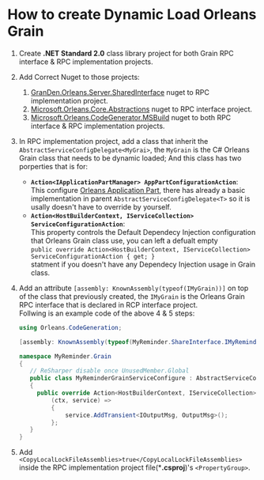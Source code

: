 # How to create Dynamic Load Orleans Grain

1. Create **.NET Standard 2.0** class library project for both Grain RPC interface & RPC implementation projects.
2. Add Correct Nuget to those projects:
   1. [GranDen.Orleans.Server.SharedInterface](https://www.nuget.org/packages/GranDen.Orleans.Server.SharedInterface) nuget to RPC implementation project.
   2. [Microsoft.Orleans.Core.Abstractions](https://www.nuget.org/packages/Microsoft.Orleans.Core.Abstractions) nuget to RPC interface project.
   3. [Microsoft.Orleans.CodeGenerator.MSBuild](https://www.nuget.org/packages/Microsoft.Orleans.CodeGenerator.MSBuild) nuget to both RPC interface & RPC implementation projects.
3. In RPC implementation project, add a class that inherit the `AbstractServiceConfigDelegate<MyGrai>`, the `MyGrain` is the C# Orleans Grain class that needs to be dynamic loaded; And this class has two porperties that is for:
   - **`Action<IApplicationPartManager> AppPartConfigurationAction`**:  
      This configure [Orleans Application Part](https://dotnet.github.io/orleans/Documentation/clusters_and_clients/configuration_guide/server_configuration.html#application-parts), there has already a basic implementation in parent `AbstractServiceConfigDelegate<T>` so it is usally doesn't have to override by yourself.
   - **`Action<HostBuilderContext, IServiceCollection> ServiceConfigurationAction`**:  
      This property controls the Default Dependecy Injection configuration that Orleans Grain class use, you can left a defualt empty  
      `public override Action<HostBuilderContext, IServiceCollection> ServiceConfigurationAction { get; }`  
      statment if you doesn't have any Dependecy Injection usage in Grain class.
4. Add an attribute `[assembly: KnownAssembly(typeof(IMyGrain))]` on top of the class that previously created, the `IMyGrain` is the Orleans Grain RPC interface that is declared in RCP interface project.  
   Follwing is an example code of the above 4 & 5 steps:  

   ```cs
   using Orleans.CodeGeneration;

   [assembly: KnownAssembly(typeof(MyReminder.ShareInterface.IMyReminder))]

   namespace MyReminder.Grain
   {
      // ReSharper disable once UnusedMember.Global
      public class MyReminderGrainServiceConfigure : AbstractServiceConfigDelegate<MyReminderGrain>
      {
        public override Action<HostBuilderContext, IServiceCollection> ServiceConfigurationAction =>
            (ctx, service) =>
            {
                service.AddTransient<IOutputMsg, OutputMsg>();
            };
      }
   }
   ```
    
5. Add `<CopyLocalLockFileAssemblies>true</CopyLocalLockFileAssemblies>` inside the RPC implementation project file(***.csproj**)'s `<PropertyGroup>`.  

